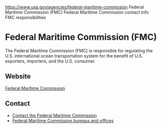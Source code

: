 

https://www.usa.gov/agencies/federal-maritime-commission
Federal Maritime Commission (FMC)
Federal Maritime Commission contact info
FMC responsibilities

Federal Maritime Commission
(FMC)
=================================

The Federal Maritime Commission (FMC) is responsible for regulating the U.S. international ocean transportation system for the benefit of U.S. exporters, importers, and the U.S. consumer.

Website
-------

[Federal Maritime Commission](https://www.fmc.gov/)

Contact
-------

* [Contact the Federal Maritime Commission](https://www.fmc.gov/contact)
* [Federal Maritime Commission bureaus and offices](https://www.fmc.gov/about-the-fmc/bureaus-offices/)
